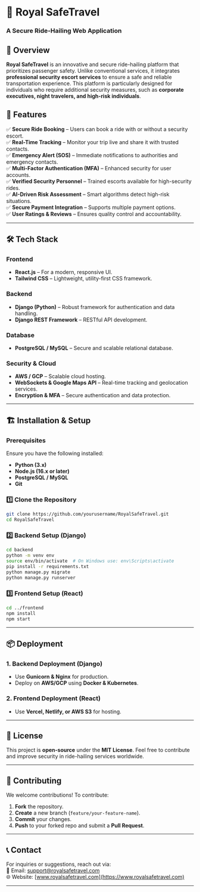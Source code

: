 
# 🚖 Royal SafeTravel

### A Secure Ride-Hailing Web Application  

## 📌 Overview  

**Royal SafeTravel** is an innovative and secure ride-hailing platform that prioritizes passenger safety. Unlike conventional services, it integrates **professional security escort services** to ensure a safe and reliable transportation experience. This platform is particularly designed for individuals who require additional security measures, such as **corporate executives, night travelers, and high-risk individuals**.

## 🚀 Features  

✅ **Secure Ride Booking** – Users can book a ride with or without a security escort.  
✅ **Real-Time Tracking** – Monitor your trip live and share it with trusted contacts.  
✅ **Emergency Alert (SOS)** – Immediate notifications to authorities and emergency contacts.  
✅ **Multi-Factor Authentication (MFA)** – Enhanced security for user accounts.  
✅ **Verified Security Personnel** – Trained escorts available for high-security rides.  
✅ **AI-Driven Risk Assessment** – Smart algorithms detect high-risk situations.  
✅ **Secure Payment Integration** – Supports multiple payment options.  
✅ **User Ratings & Reviews** – Ensures quality control and accountability.  

---

## 🛠️ Tech Stack  

### **Frontend**  
- **React.js** – For a modern, responsive UI.  
- **Tailwind CSS** – Lightweight, utility-first CSS framework.  

### **Backend**  
- **Django (Python)** – Robust framework for authentication and data handling.  
- **Django REST Framework** – RESTful API development.  

### **Database**  
- **PostgreSQL / MySQL** – Secure and scalable relational database.  

### **Security & Cloud**  
- **AWS / GCP** – Scalable cloud hosting.  
- **WebSockets & Google Maps API** – Real-time tracking and geolocation services.  
- **Encryption & MFA** – Secure authentication and data protection.  

---

## 🏗️ Installation & Setup  

### Prerequisites  
Ensure you have the following installed:  
- **Python (3.x)**  
- **Node.js (16.x or later)**  
- **PostgreSQL / MySQL**  
- **Git**  

### 1️⃣ Clone the Repository  
```bash
git clone https://github.com/yourusername/RoyalSafeTravel.git
cd RoyalSafeTravel
```

### 2️⃣ Backend Setup (Django)  
```bash
cd backend
python -m venv env
source env/bin/activate  # On Windows use: env\Scripts\activate
pip install -r requirements.txt
python manage.py migrate
python manage.py runserver
```

### 3️⃣ Frontend Setup (React)  
```bash
cd ../frontend
npm install
npm start
```

---

## 📦 Deployment  

### **1. Backend Deployment (Django)**
- Use **Gunicorn & Nginx** for production.  
- Deploy on **AWS/GCP** using **Docker & Kubernetes**.  

### **2. Frontend Deployment (React)**
- Use **Vercel, Netlify, or AWS S3** for hosting.  

---

## 📜 License  
This project is **open-source** under the **MIT License**. Feel free to contribute and improve security in ride-hailing services worldwide.  

---

## 👥 Contributing  
We welcome contributions! To contribute:  
1. **Fork** the repository.  
2. **Create** a new branch (`feature/your-feature-name`).  
3. **Commit** your changes.  
4. **Push** to your forked repo and submit a **Pull Request**.  

---

## 📞 Contact  
For inquiries or suggestions, reach out via:  
📧 Email: support@royalsafetravel.com  
🌐 Website: [www.royalsafetravel.com](https://www.royalsafetravel.com)  

---

